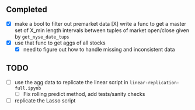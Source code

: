 ## Completed
- [X] make a bool to filter out premarket data
   [X] write a func to get a master set of X_min length intervals between tuples of market open/close given by `get_nyse_date_tups`
- [X] use that func to get aggs of all stocks 
  - [X] need to figure out how to handle missing and inconsistent data

## TODO
- [ ] use the agg data to replicate the linear script in `linear-replication-full.ipynb`
  - [ ] Fix rolling predict method, add tests/sanity checks
- [ ] replicate the Lasso script
